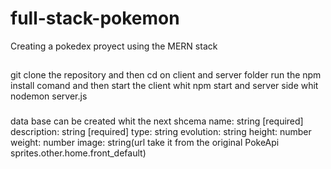 # full-stack-pokemon
Creating a  pokedex proyect  using the MERN stack
## 
git clone the repository and then cd on client and server folder run the npm install comand and then start the client whit npm start and server side whit nodemon server.js
### 
 data base can be created whit the next shcema
        name: string [required]
        description: string [required]
        type: string
        evolution: string
        height: number
        weight: number
        image: string(url take it from the original PokeApi sprites.other.home.front_default)
